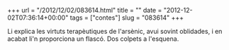 +++
url = "/2012/12/02/083614.html"
title = ""
date = "2012-12-02T07:36:14+00:00"
tags = ["contes"]
slug = "083614"
+++

Li explica les virtuts terapèutiques de l'arsènic, avui sovint oblidades, i en acabat li'n proporciona un flascó. Dos colpets a l'esquena.

